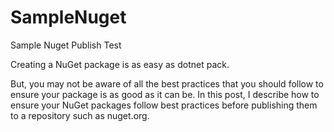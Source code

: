 ﻿# SampleNuget
Sample Nuget Publish Test


Creating a NuGet package is as easy as dotnet pack.

But, you may not be aware of all the best practices that you should follow to ensure your package is as good as it can be. In this post, I describe how to ensure your NuGet packages follow best practices before publishing them to a repository such as nuget.org.